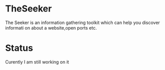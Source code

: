 # TheSeeker

The Seeker is an information gathering toolkit which can help you discover informati on about a website,open ports etc.

#  Status 

Curently I am still working on it
